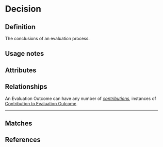 # Decision

## Definition

The conclusions of an evaluation process.

## Usage notes

## Attributes

## Relationships

<a name="rel__contributions">An Evaluation Outcome can have any number of *[contributions](../entities/Contribution_to_Evaluation_Outcome.md#user-content-rel__outcome)*, instances of [Contribution to Evaluation Outcome](../entities/Contribution_to_Evaluation_Outcome.md).</a>

---
## Matches

## References
